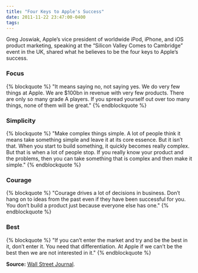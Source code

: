 ```yaml
---
title: "Four Keys to Apple's Success"
date: 2011-11-22 23:47:00-0400
tags: 
---
```


Greg Joswiak, Apple’s vice president of worldwide iPod, iPhone, and iOS product marketing, speaking at the “Silicon Valley Comes to Cambridge” event in the UK, shared what he believes to be the four keys to Apple’s success.

### Focus

{% blockquote %}
"It means saying no, not saying yes. We do very few things at Apple. We are $100bn in revenue with very few products. There are only so many grade A players. If you spread yourself out over too many things, none of them will be great."
{% endblockquote %}

### Simplicity

{% blockquote %}
"Make complex things simple. A lot of people think it means take something simple and leave it at its core essence. But it isn’t that. When you start to build something, it quickly becomes really complex. But that is when a lot of people stop. If you really know your product and the problems, then you can take something that is complex and then make it simple."
{% endblockquote %}

### Courage

{% blockquote %}
"Courage drives a lot of decisions in business. Don’t hang on to ideas from the past even if they have been successful for you. You don’t build a product just because everyone else has one."
{% endblockquote %}

### Best

{% blockquote %}
"If you can’t enter the market and try and be the best in it, don’t enter it. You need that differentiation. At Apple if we can’t be the best then we are not interested in it."
{% endblockquote %}

**Source:** [Wall Street Journal](http://blogs.wsj.com/tech-europe/2011/11/18/four-keys-to-apples-success/).
